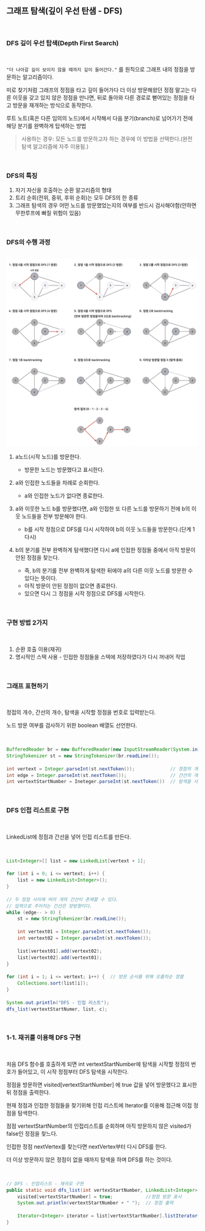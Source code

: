 ## 그래프 탐색(깊이 우선 탄샘 - DFS)

<br>

### DFS 깊이 우선 탑색(Depth First Search)

<br>

`"더 나아갈 길이 보이지 않을 때까지 깊이 들어간다."` 를 원칙으로 그래프 내의 정점을 방문하는 알고리즘이다.   

미로 찾기처럼 그래프의 정점을 타고 깊이 들어가다 더 이상 방문해왔던 정점 말고는 다른 이웃을 갖고 있지 않은 정점을 만나면, 뒤로 돌아와 다른 경로로 뻗어있는 정점을 타고 방문을 재개하는 방식으로 동작한다.   

루트 노트(혹은 다른 임의의 노드)에서 시작해서 다음 분기(branch)로 넘어가기 전에 해당 분기를 완벽하게 탑색하는 방법     

> 사용하는 경우: 모든 노드를 방문하고자 하는 경우에 이 방법을 선택한다.(완전 탐색 알고리즘에 자주 이용됨.)   

<br>

### DFS의 특징   

1. 자기 자신을 호출하는 순환 알고리즘의 형태   
2. 트리 순회(전위, 중위, 후위 순회)는 모두 DFS의 한 종류   
3. 그래프 탐색의 경우 어떤 노드를 방문했었는지의 여부를 반드시 검사해야함(안하면 무한루프에 빠질 위험이 있음)   

<br>

### DFS의 수행 과정

<br>

<img src="img/img07.png">

<br>

1. a노드(시작 노드)를 방문한다.
   - 방문한 노드는 방문했다고 표시한다.   

2. a와 인접한 노드들을 차례로 순회한다.   
   - a와 인접한 노드가 없다면 종료한다.   

3. a와 이웃한 노드 b를 방문했다면, a와 인접한 또 다른 노드를 방문하기 전에 b의 이웃 노드들을 전부 방문해야 한다.   
   - b를 시작 정점으로 DFS를 다시 시작하여 b의 이웃 노드들을 방문한다.(단계 1 다시)   

4. b의 분기를 전부 완벽하게 탐색했다면 다시 a에 인접한 정점들 중에서 아직 방문이 안된 정점을 찾는다.   
   - 즉, b의 분기를 전부 완벽하게 탐색한 뒤에야 a의 다른 이웃 노드를 방문한 수 있다는 뜻이다.   
   - 아직 방문이 안된 정점이 없으면 종료한다.   
   - 있으면 다시 그 정점을 시작 정점으로 DFS를 시작한다.    

<br>

### 구현 방법 2가지   

<br>

1. 순환 호출 이용(재귀)
2. 명시적인 스택 사용 - 인접한 정점들을 스텍에 저장하였다가 다시 꺼내어 작업   

<br>

### 그래프 표현하기

<br>

정접의 개수, 간선의 개수, 탐색을 시작할 정점을 번호로 입력받는다.   

노드 방문 여부를 검사하기 위한 boolean 배열도 선언한다.   

<br>

```Java
BufferedReader br = new BufferedReader(new InputStreamReader(System.in));
StringTokenizer st = new StringTokenizer(br.readLine());

int vertext = Integer.parseInt(st.nextToken());             // 정점의 개수
int edge = Integer.parseInt(st.nextToken());                // 간선의 개수 
int vertextStartNumber = Ineteger.parseInt(st.nextToken())  // 탐색을 시작할 정점의 번호
```

<br>

### DFS 인접 리스트로 구현   

<br>

LinkedList에 정점과 간선을 넣어 인접 리스트를 만든다.   

<br>

```Java
List<Integer>[] list = new LinkedList[vertext + 1];

for (int i = 0; i <= vertext; i++) {
    list = new LinkedList<Integer>();
}

// 두 정점 사이에 여러 개의 간선이 존재할 수 있다.
// 입력으로 주어지는 간선은 양방향이다.  
while (edge-- > 0) {
    st = new StringTokenizer(br.readLine());

    int vertext01 = Integer.parseInt(st.nextToken());
    int vertext02 = Integer.parseInt(st.nextToken());

    list[vertext01].add(vertext02);
    list[vertext02].add(vertext01);
}

for (int i = 1; i <= vertext; i++) {  // 방문 순서를 위해 오름차순 정렬
    Collections.sort(list[i]);
}

System.out.println("DFS - 인접 리스트");
dfs_list(vertextStartNumer, list, c);
```

<br>

### 1-1. 재귀를 이용해 DFS 구현   

<br>

처음 DFS 함수를 호출하게 되면 int vertextStartNumber에 탐색을 시작할 정점의 번호가 들어있고, 이 시작 정점부터 DFS 탐색을 시작한다.   

정점을 방문하면 visited[vertextStartNumber] 에 true 값을 넣어 방문했다고 표시한 뒤 정점을 출력한다.   

현재 정점과 인접한 정점들을 찾기위해 인접 리스트에 Iterator를 이용해 접근해 이접 정점을 탐색한다.   

점점 vertextStartNumber의 인접리스트를 순회하며 아직 방문하지 않은 visited가 false인 정점을 찾느다.   

인접한 정점 nextVertex를 찾는다면 nextVertex부터 다시 DFS를 한다.   

더 이상 방문하지 않은 정점이 없을 때까지 탐색을 하며 DFS를 하는 것이다.   

<br>

```Java
// DFS - 인접리스트 - 재귀로 구현
public static void dfs_list(int vertexStartNumber, LinkedList<Integer>[] list, boolean[] visited) {
    visited[vertextStartNumber] = true;            //정점 방문 표시
    System.out.println(vertextStartNumber + " ");  // 정점 출력

    Iterator<Integer> iterator = list[vertextStartNumber].listIterator();  // 정점 인접리스트 순회
}
```